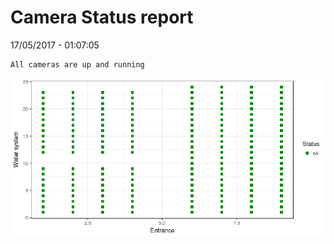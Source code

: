 Camera Status report
================
17/05/2017 - 01:07:05

    All cameras are up and running

![](camreport_files/figure-markdown_github/unnamed-chunk-2-1.png)
